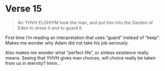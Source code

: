 # Verse 15

> An YHVH ELOHIYM took the man, and put him into the Garden of Eden to dress it and to guard it. 

First time I’m reading an interpretation that uses “guard” instead of “keep”. Makes me wonder why Adam did not take his job  seriously. 

Also makes me wonder what “perfect life”, or sinless existence really means. Seeing that YHVH gives man choices, will choice really be taken from us in eternity? hmm..


